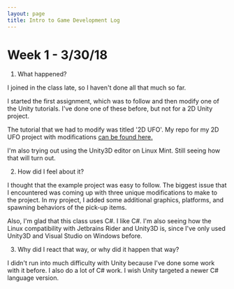 ```yaml
---
layout: page
title: Intro to Game Development Log
---
```


# Week 1 - 3/30/18

1. What happened?

  I joined in the class late, so I haven't done all that much so far.

  I started the first assignment, which was to follow and then modify one of the
  Unity tutorials. I've done one of these before, but not for a 2D Unity project.

  The tutorial that we had to modify was titled '2D UFO'. My repo for my 2D UFO
  project with modifications [can be found here.](https://github.com/Chris-Johnston/CSS385_2DUFO)

  I'm also trying out using the Unity3D editor on Linux Mint. Still seeing how that
  will turn out.

2. How did I feel about it?

  I thought that the example project was easy to follow. The biggest issue that I
  encountered was coming up with three unique modifications to make to the project.
  In my project, I added some additional graphics, platforms, and spawning behaviors
  of the pick-up items.

  Also, I'm glad that this class uses C#. I like C#.
  I'm also seeing how the Linux compatibility with Jetbrains Rider and Unity3D is,
  since I've only used Unity3D and Visual Studio on Windows before.

3. Why did I react that way, or why did it happen that way?

  I didn't run into much difficulty with Unity because I've done some work with it
  before. I also do a lot of C# work. I wish Unity targeted a newer C# language version.
